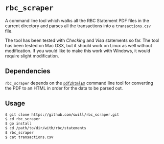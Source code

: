 `rbc_scraper`
=============

A command line tool which walks all the RBC Statement PDF files in the current directory and parses all the transactions into a `transactions.csv` file.

The tool has been tested with *Checking* and *Visa* statements so far.  The tool has been tested on Mac OSX, but it should work on Linux as well without modification.  If you would like to make this work with Windows, it would require slight modification.


Dependencies
------------

`rbc_scraper` depends on the [`pdf2htmlEX`](https://github.com/coolwanglu/pdf2htmlEX/wiki/Download) command line tool for converting the PDF to an HTML in order for the data to be parsed out.


Usage
-----
```bash
$ git clone https://github.com/swill/rbc_scraper.git
$ cd rbc_scraper
$ go install
$ cd /path/to/dir/with/rbc/statements
$ rbc_scraper
$ cat transactions.csv
```
